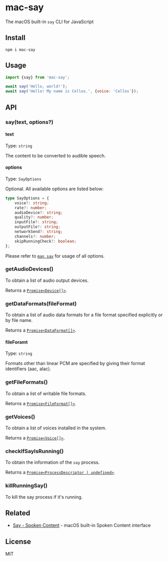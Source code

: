 # mac-say

The macOS built-in `say` CLI for JavaScript

## Install

```shell
npm i mac-say
```

## Usage

```javascript
import {say} from 'mac-say';

await say('Hello, world!');
await say('Hello! My name is Cellos.', {voice: 'Cellos'});
```

## API

### say(text, options?)

#### text

Type: `string`

The content to be converted to audible speech.

#### options

Type: `SayOptions`

Optional. All available options are listed below:

```typescript
type SayOptions = {
	voice?: string;
	rate?: number;
	audioDevice?: string;
	quality?: number;
	inputFile?: string;
	outputFile?: string;
	networkSend?: string;
	channels?: number;
	skipRunningCheck?: boolean;
};
```

Please refer to [`man say`](https://www.unix.com/man-page/osx/1/say/) for usage of all options.

### getAudioDevices()

To obtain a list of audio output devices.

Returns a [`Promise<Device[]>`][types].

### getDataFormats(fileFormat)

To obtain a list of audio data formats for a file format specified explicitly or by file name.

Returns a [`Promise<DataFormat[]>`][types].

#### fileForamt

Type: `string`

Formats other than linear PCM are specified by giving their format identifiers (aac, alac).

### getFileFormats()

To obtain a list of writable file formats.

Returns a [`Promise<FileFormat[]>`][types].

### getVoices()

To obtain a list of voices installed in the system.

Returns a [`Promise<Voice[]>`][types].

### checkIfSayIsRunning()

To obtain the information of the `say` process.

Returns a [`Promise<ProcessDescriptor | undefined>`](https://github.com/sindresorhus/ps-list/blob/46f7d16920ed12c2866ddacc5044df7f8f87b179/index.d.ts#L13-L38).

### killRunningSay()

To kill the say process if it's running.

## Related

- [Say - Spoken Content](https://raycast.com/litomore/say) - macOS built-in Spoken Content interface

## License

MIT

[types]: https://github.com/LitoMore/mac-say/blob/main/source/types.ts
